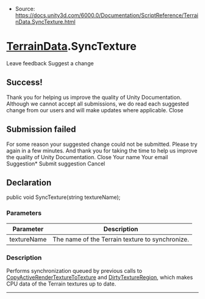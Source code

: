 * Source: https://docs.unity3d.com/6000.0/Documentation/ScriptReference/TerrainData.SyncTexture.html

#  [TerrainData](https://docs.unity3d.com/6000.0/Documentation/ScriptReference/TerrainData.html).SyncTexture
Leave feedback
Suggest a change
## Success!
Thank you for helping us improve the quality of Unity Documentation. Although we cannot accept all submissions, we do read each suggested change from our users and will make updates where applicable.
Close
## Submission failed
For some reason your suggested change could not be submitted. Please <a>try again</a> in a few minutes. And thank you for taking the time to help us improve the quality of Unity Documentation.
Close
Your name Your email Suggestion* Submit suggestion
Cancel
## Declaration
public void SyncTexture(string textureName); 
### Parameters
Parameter | Description  
---|---  
textureName | The name of the Terrain texture to synchronize.  
### Description
Performs synchronization queued by previous calls to [CopyActiveRenderTextureToTexture](https://docs.unity3d.com/6000.0/Documentation/ScriptReference/TerrainData.CopyActiveRenderTextureToTexture.html) and [DirtyTextureRegion](https://docs.unity3d.com/6000.0/Documentation/ScriptReference/TerrainData.DirtyTextureRegion.html), which makes CPU data of the Terrain textures up to date.
* * *
